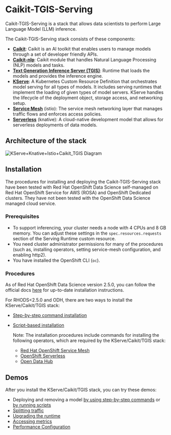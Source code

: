 # Caikit-TGIS-Serving

Caikit-TGIS-Serving is a stack that allows data scientists to perform Large Language Model (LLM) inference.

The Caikit-TGIS-Serving stack consists of these components:

- **[Caikit](https://github.com/opendatahub-io/caikit)**: Caikit is an AI toolkit that enables users to manage models through a set of developer friendly APIs.
- **[Caikit-nlp](https://github.com/opendatahub-io/caikit-nlp)**: Caikit module that handles Natural Language Processing (NLP) models and tasks.
- **[Text Generation Inference Server (TGIS)](https://github.com/opendatahub-io/text-generation-inference)**: Runtime that loads the models and provides the inference engine.
- **[KServe](https://github.com/opendatahub-io/kserve)**: A Kubernetes Custom Resource Definition that orchestrates model serving for all types of models. It includes serving runtimes that implement the loading of given types of model servers. KServe handles the lifecycle of the deployment object, storage access, and networking setup.
- **[Service Mesh](https://docs.openshift.com/container-platform/4.13/service_mesh/v2x/ossm-architecture.html)** (istio): The service mesh networking layer that manages traffic flows and enforces access policies.
- **[Serverless](https://docs.openshift.com/serverless/1.29/about/about-serverless.html)** (knative): A cloud-native development model that allows for serverless deployments of data models.

## Architecture of the stack

![KServe+Knative+Istio+Caikit_TGIS Diagram](https://github.com/opendatahub-io/caikit-tgis-serving/assets/8479010/7009b95d-0f6f-4f18-b0e6-355f360a5ad1)

## Installation

The procedures for installing and deploying the Caikit-TGIS-Serving stack have been tested with Red Hat OpenShift Data Science self-managed on Red Hat OpenShift Service for AWS (ROSA) and OpenShift Dedicated clusters. They have not been tested with the OpenShift Data Science managed cloud service.


### Prerequisites

- To support inferencing, your cluster needs a node with 4 CPUs and 8 GB memory. You can adjust these settings in the `spec.resources.requests` section of the Serving Runtime custom resource.
- You need cluster administrator permissions for many of the procedures (such as, installing operators, setting service-mesh configuration, and enabling http2).
- You have installed the OpenShift CLI (`oc`).

### Procedures

As of Red Hat OpenShift Data Science version 2.5.0, you can follow the official docs [here](https://access.redhat.com/documentation/en-us/red_hat_openshift_ai_self-managed/2.5/html/working_on_data_science_projects/serving-large-language-models_serving-large-language-models) for up-to-date installation instructions.

For RHODS<2.5.0 and ODH, there are two ways to install the KServe/Caikit/TGIS stack:

- [Step-by-step command installation](/demo/kserve/install-manual.md)
- [Script-based installation](/demo/kserve/scripts/README.md)

  Note: The installation procedures include commands for installing the following operators, which are required by the KServe/Caikit/TGIS stack:

  - [Red Hat OpenShift Service Mesh](https://docs.openshift.com/container-platform/4.13/service_mesh/v2x/installing-ossm.html)
  - [OpenShift Serverless](https://docs.openshift.com/serverless/1.29/install/install-serverless-operator.html)
  - [Open Data Hub](https://opendatahub.io/docs/quick-installation/)


## Demos

After you install the KServe/Caikit/TGIS stack, you can try these demos:

- Deploying and removing a model [by using step-by-step commands](/demo/kserve/deploy-remove.md) or [by running scripts](/demo/kserve/deploy-remove-scripts.md)
- [Splitting traffic](/demo/kserve/traffic-splitting.md)
- [Upgrading the runtime](/demo/kserve/upgrade-runtime.md)
- [Accessing metrics](/demo/kserve/metrics.md)
- [Performance Configuration](/demo/kserve/performance-config.md)
